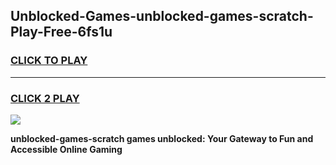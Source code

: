 
## Unblocked-Games-unblocked-games-scratch-Play-Free-6fs1u
<h3>
<a href="https://premium76.site?title=unblocked-games-scratch&ref=23A">CLICK TO PLAY</a></h3>
<hr>

<h3>
<a href="https://premium76.site?title=unblocked-games-scratch&ref=23A">CLICK 2 PLAY</a>
  
</h3>

<a href="https://premium76.site?title=unblocked-games-scratch&ref=23A"><img src="https://clearcache.store/games.png"></a>


**unblocked-games-scratch games unblocked: Your Gateway to Fun and Accessible Online Gaming**
